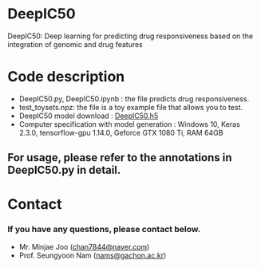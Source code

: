 # DeepIC50
DeepIC50: Deep learning for predicting drug responsiveness based on the integration of genomic and drug features

# Code description
- DeepIC50.py, DeepIC50.ipynb : the file predicts drug responsiveness. 
- test_toysets.npz: the file is a toy example file that allows you to test.
- DeepIC50 model download : [DeepIC50.h5](http://sysmednas.ipdisk.co.kr:80/publist/HDD1/Yoonlab/Yoon/LabData/DeepIC50.h5)
- Computer specification with model generation  : Windows 10, Keras 2.3.0, tensorflow-gpu 1.14.0, Geforce GTX 1080 Ti, RAM 64GB

## For usage, please refer to the annotations in DeepIC50.py in detail.

# Contact
### If you have any questions, please contact below.
- Mr. Minjae Joo (chan7844@naver.com)
- Prof. Seungyoon Nam (nams@gachon.ac.kr)
